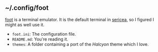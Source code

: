 ## ~/.config/foot

[foot](https://wiki.archlinux.org/title/Foot) is a terminal emulator.
It is the default terminal in [sericea](https://fedoraproject.org/atomic-desktops/sway/), so I figured I might as well use it.

- `foot.ini`: The configuration file.
- `README.md`: You're reading it.
- `themes`: A folder containing a port of the _Halcyon_ theme which I love.

